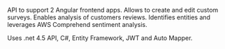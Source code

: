 API to support 2 Angular frontend apps. 
Allows to create and edit custom surveys.
Enables analysis of customers reviews. 
Identifies entities and leverages AWS Comprehend sentiment analysis.

Uses .net 4.5 API, C#, Entity Framework, JWT and Auto Mapper.
